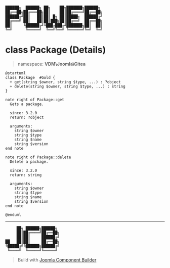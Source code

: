 ```
██████╗  ██████╗ ██╗    ██╗███████╗██████╗
██╔══██╗██╔═══██╗██║    ██║██╔════╝██╔══██╗
██████╔╝██║   ██║██║ █╗ ██║█████╗  ██████╔╝
██╔═══╝ ██║   ██║██║███╗██║██╔══╝  ██╔══██╗
██║     ╚██████╔╝╚███╔███╔╝███████╗██║  ██║
╚═╝      ╚═════╝  ╚══╝╚══╝ ╚══════╝╚═╝  ╚═╝
```
# class Package (Details)
> namespace: **VDM\Joomla\Gitea**
```uml
@startuml
class Package  #Gold {
  + get(string $owner, string $type, ...) : ?object
  + delete(string $owner, string $type, ...) : string
}

note right of Package::get
  Gets a package.

  since: 3.2.0
  return: ?object
  
  arguments:
    string $owner
    string $type
    string $name
    string $version
end note

note right of Package::delete
  Delete a package.

  since: 3.2.0
  return: string
  
  arguments:
    string $owner
    string $type
    string $name
    string $version
end note
 
@enduml
```

---
```
     ██╗ ██████╗██████╗
     ██║██╔════╝██╔══██╗
     ██║██║     ██████╔╝
██   ██║██║     ██╔══██╗
╚█████╔╝╚██████╗██████╔╝
 ╚════╝  ╚═════╝╚═════╝
```
> Build with [Joomla Component Builder](https://git.vdm.dev/joomla/Component-Builder)

